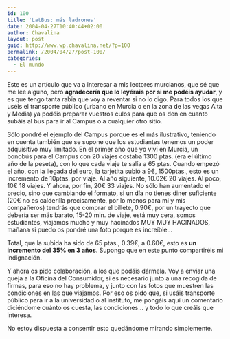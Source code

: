 ```yaml
---
id: 100
title: 'LatBus: más ladrones'
date: 2004-04-27T10:40:44+02:00
author: Chavalina
layout: post
guid: http://www.wp.chavalina.net/?p=100
permalink: /2004/04/27/post-100/
categories:
  - El mundo
---
```

Este es un artículo que va a interesar a mis lectores murcianos, que sé que me lee alguno, pero **agradecería que lo leyérais por si me podéis ayudar**, y es que tengo tanta rabia que voy a reventar si no lo digo. Para todos los que uséis el transporte público (urbano en Murcia o en la zona de las vegas Alta y Media) ya podéis preparar vuestros culos para que os den en cuanto subáis al bus para ir al Campus o a cualquier otro sitio.

Sólo pondré el ejemplo del Campus porque es el más ilustrativo, teniendo en cuenta también que se supone que los estudiantes tenemos un poder adquisitivo muy limitado. En el primer año que yo viví en Murcia, un bonobús para el Campus con 20 viajes costaba 1300 ptas. (era el último año de la peseta), con lo que cada viaje te salía a 65 ptas. Cuando empezó el año, con la llegada del euro, la tarjetita subió a 9&euro;, 1500ptas., esto es un incremento de 10ptas. por viaje. Al año siguiente, 10.02&euro; 20 viajes. Al poco, 10&euro; 18 viajes. Y ahora, por fin, 20&euro; 33 viajes. No sólo han aumentado el precio, sino que cambiando el formato, si un día no tienes diner suficiente (20&euro; no es calderilla precisamente, por lo menos para mí y mis compañeros) tendrás que comprar el billete, 0.90&euro;, por un trayecto que debería ser más barato, 15-20 min. de viaje, está muy cera, somos estudiantes, viajamos mucho y muy hacinados MUY MUY HACINADOS, mañana si puedo os pondré una foto porque es increíble… 

Total, que la subida ha sido de 65 ptas., 0.39&euro;, a 0.60&euro;, esto es **un incremento del 35% en 3 años**. Supongo que en este punto compartiréis mi indignación.

Y ahora os pido colaboración, a los que podáis dármela. Voy a enviar una queja a la Oficina del Consumidor, si es necesario junto a una recogida de firmas, para eso no hay problema, y junto con las fotos que muestren las condiciones en las que viajamos. Por eso os pido que, si usáis transporte público para ir a la universidad o al instituto, me pongáis aquí un comentario diciéndome cuánto os cuesta, las condiciones… y todo lo que creáis que interesa.

No estoy dispuesta a consentir esto quedándome mirando simplemente.